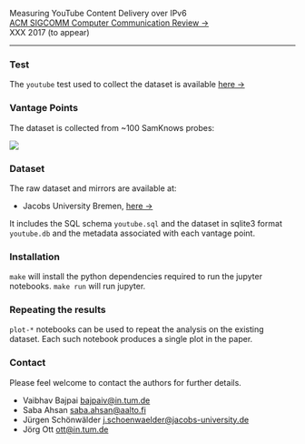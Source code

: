 Measuring YouTube Content Delivery over IPv6  
[ACM SIGCOMM Computer Communication Review &rarr;](http://www.sigcomm.org/publications/computer-communication-review)  
XXX 2017 (to appear)  

---  

### Test

The `youtube` test used to collect the dataset is available [here
&rarr;](https://github.com/sabyahsan/Youtube-test)  

### Vantage Points

The dataset is collected from ~100 SamKnows probes:

![](http://i.imgur.com/zVefNfd.png)  

### Dataset

The raw dataset and mirrors are available at:

* Jacobs University Bremen, [here
  &rarr;](http://cnds.eecs.jacobs-university.de/users/vbajpai/yt-ccr-2017/)  

It includes the SQL schema `youtube.sql` and the dataset in sqlite3
format `youtube.db` and the metadata associated with each vantage point.

### Installation

`make` will install the python dependencies required to run the jupyter
notebooks. `make run` will run jupyter.


### Repeating the results

`plot-*` notebooks can be used to repeat the analysis on the existing
dataset. Each such notebook produces a single plot in the paper.


### Contact

Please feel welcome to contact the authors for further details.

- Vaibhav Bajpai <bajpaiv@in.tum.de>  
- Saba Ahsan <saba.ahsan@aalto.fi>    
- Jürgen Schönwälder <j.schoenwaelder@jacobs-university.de>  
- Jörg Ott <ott@in.tum.de>
